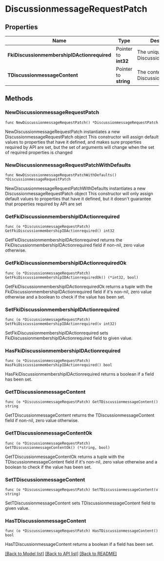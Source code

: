 # DiscussionmessageRequestPatch

## Properties

Name | Type | Description | Notes
------------ | ------------- | ------------- | -------------
**FkiDiscussionmembershipIDActionrequired** | Pointer to **int32** | The unique ID of the Discussionmembership | [optional] 
**TDiscussionmessageContent** | Pointer to **string** | The content of the Discussionmessage | [optional] 

## Methods

### NewDiscussionmessageRequestPatch

`func NewDiscussionmessageRequestPatch() *DiscussionmessageRequestPatch`

NewDiscussionmessageRequestPatch instantiates a new DiscussionmessageRequestPatch object
This constructor will assign default values to properties that have it defined,
and makes sure properties required by API are set, but the set of arguments
will change when the set of required properties is changed

### NewDiscussionmessageRequestPatchWithDefaults

`func NewDiscussionmessageRequestPatchWithDefaults() *DiscussionmessageRequestPatch`

NewDiscussionmessageRequestPatchWithDefaults instantiates a new DiscussionmessageRequestPatch object
This constructor will only assign default values to properties that have it defined,
but it doesn't guarantee that properties required by API are set

### GetFkiDiscussionmembershipIDActionrequired

`func (o *DiscussionmessageRequestPatch) GetFkiDiscussionmembershipIDActionrequired() int32`

GetFkiDiscussionmembershipIDActionrequired returns the FkiDiscussionmembershipIDActionrequired field if non-nil, zero value otherwise.

### GetFkiDiscussionmembershipIDActionrequiredOk

`func (o *DiscussionmessageRequestPatch) GetFkiDiscussionmembershipIDActionrequiredOk() (*int32, bool)`

GetFkiDiscussionmembershipIDActionrequiredOk returns a tuple with the FkiDiscussionmembershipIDActionrequired field if it's non-nil, zero value otherwise
and a boolean to check if the value has been set.

### SetFkiDiscussionmembershipIDActionrequired

`func (o *DiscussionmessageRequestPatch) SetFkiDiscussionmembershipIDActionrequired(v int32)`

SetFkiDiscussionmembershipIDActionrequired sets FkiDiscussionmembershipIDActionrequired field to given value.

### HasFkiDiscussionmembershipIDActionrequired

`func (o *DiscussionmessageRequestPatch) HasFkiDiscussionmembershipIDActionrequired() bool`

HasFkiDiscussionmembershipIDActionrequired returns a boolean if a field has been set.

### GetTDiscussionmessageContent

`func (o *DiscussionmessageRequestPatch) GetTDiscussionmessageContent() string`

GetTDiscussionmessageContent returns the TDiscussionmessageContent field if non-nil, zero value otherwise.

### GetTDiscussionmessageContentOk

`func (o *DiscussionmessageRequestPatch) GetTDiscussionmessageContentOk() (*string, bool)`

GetTDiscussionmessageContentOk returns a tuple with the TDiscussionmessageContent field if it's non-nil, zero value otherwise
and a boolean to check if the value has been set.

### SetTDiscussionmessageContent

`func (o *DiscussionmessageRequestPatch) SetTDiscussionmessageContent(v string)`

SetTDiscussionmessageContent sets TDiscussionmessageContent field to given value.

### HasTDiscussionmessageContent

`func (o *DiscussionmessageRequestPatch) HasTDiscussionmessageContent() bool`

HasTDiscussionmessageContent returns a boolean if a field has been set.


[[Back to Model list]](../README.md#documentation-for-models) [[Back to API list]](../README.md#documentation-for-api-endpoints) [[Back to README]](../README.md)


